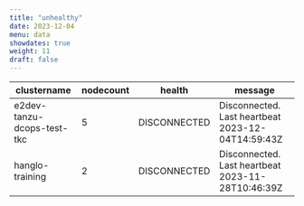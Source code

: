 ```yaml
---
title: "unhealthy"
date: 2023-12-04
menu: data
showdates: true
weight: 11
draft: false
---
```

<!--more-->
| clustername                | nodecount | health       | message                                           |
| -------------------------- | --------- | ------------ | ------------------------------------------------- |
| e2dev-tanzu-dcops-test-tkc |         5 | DISCONNECTED | Disconnected. Last heartbeat 2023-12-04T14:59:43Z |
| hanglo-training            |         2 | DISCONNECTED | Disconnected. Last heartbeat 2023-11-28T10:46:39Z |
